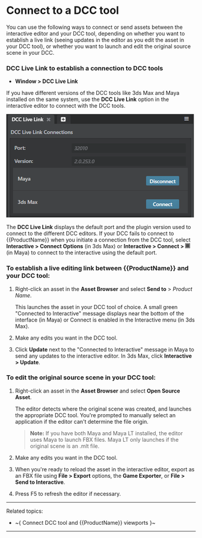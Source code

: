 # Connect to a DCC tool

You can use the following ways to connect or send assets between the interactive editor and your DCC tool, depending on whether you want to establish a live link (seeing updates in the editor as you edit the asset in your DCC tool), or whether you want to launch and edit the original source scene in your DCC.

### DCC Live Link to establish a connection to DCC tools

-	**Window > DCC Live Link**

If you have different versions of the DCC tools like 3ds Max and Maya installed on the same system, use the **DCC Live Link** option in the interactive editor to connect with the DCC tools.

![](../images/dcc_live_link.png)

The **DCC Live Link** displays the default port and the plugin version used to connect to the different DCC editors. If your DCC fails to connect to {{ProductName}} when you initiate a connection from the DCC tool, select **Interactive > Connect Options** (in 3ds Max) or **Interactive > Connect > ![](../images/opt_box.png)** (in Maya) to connect to the interactive using the default port.

### To establish a live editing link between {{ProductName}} and your DCC tool:

1. Right-click an asset in the **Asset Browser** and select **Send to** > *Product Name*.

	This launches the asset in your DCC tool of choice. A small green "Connected to Interactive" message displays near the bottom of the interface (in Maya) or Connect is enabled in the Interactive menu (in 3ds Max).

2. Make any edits you want in the DCC tool.

3. Click **Update** next to the "Connected to Interactive" message in Maya to send any updates to the interactive editor. In 3ds Max, click **Interactive > Update**.

### To edit the original source scene in your DCC tool:

1. Right-click an asset in the **Asset Browser** and select **Open Source Asset**.

	The editor detects where the original scene was created, and launches the appropriate DCC tool. You're prompted to manually select an application if the editor can't determine the file origin.

	>	**Note:** If you have both Maya and Maya LT installed, the editor uses Maya to launch FBX files. Maya LT only launches if the original scene is an .mlt file.

2. Make any edits you want in the DCC tool.

3. When you're ready to reload the asset in the interactive editor, export as an FBX file using **File > Export** options, the **Game Exporter**, or **File > Send to Interactive**.

4. Press F5 to refresh the editor if necessary.

---
Related topics:
- ~{ Connect DCC tool and {{ProductName}} viewports }~
---

